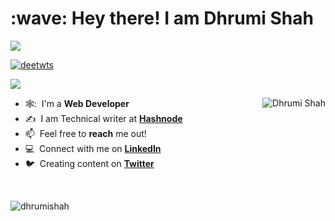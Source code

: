 <h1 align="left" id="dhrumishah-title">:wave: Hey there! I am Dhrumi Shah</h1>

![](https://pbs.twimg.com/profile_banners/1509809837743357953/1655723049/1080x360)

<p align="left"> <a href="https://twitter.com/intent/follow?screen_name=deetwts" target="blank"><img src="https://img.shields.io/twitter/follow/deetwts?logo=twitter&style=for-the-badge" alt="deetwts"/></a></p>

![](https://komarev.com/ghpvc/?username=dhrumishah)

<a href="#DhrumiShah_stats">
  <img src="https://github-readme-stats.vercel.app/api?username=dhrumishah&show_icons=true&theme=react&count_private=true&include_all_commits=true" alt="Dhrumi Shah" align="right" />
</a>

<div align="left">

- 🕸️: &nbsp;I'm a **Web Developer**
- :writing_hand: &nbsp;I am Technical writer at **[Hashnode](https://dhrumishah.hashnode.dev/)**
- :mailbox: &nbsp;Feel free to **reach** me out!
- :computer: &nbsp;Connect with me on **[LinkedIn](https://www.linkedin.com/in/dhrumi-shah-a35b751b9/)**
- :bird: &nbsp;Creating content on **[Twitter](https://twitter.com/deetwts)**
 

<br>
  
<p><img align="center" src="https://github-readme-stats.vercel.app/api/top-langs?username=dhrumishah&show_icons=true&locale=en&layout=compact&theme=onedark" alt="dhrumishah" /></p>
  

  
  
 








